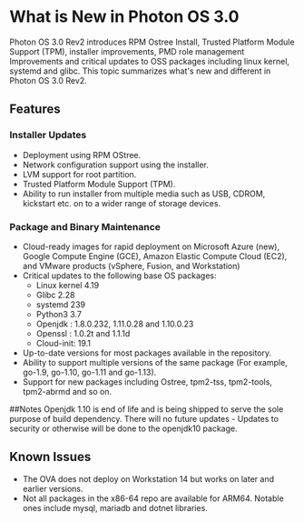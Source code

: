 # What is New in Photon OS 3.0

Photon OS 3.0 Rev2 introduces RPM Ostree Install, Trusted Platform Module Support (TPM), installer improvements, PMD role management Improvements and critical updates to OSS packages including linux kernel, systemd and glibc. This topic summarizes what's new and different in Photon OS 3.0 Rev2. 

## Features

### Installer Updates

- Deployment using RPM OStree.
- Network configuration support using the installer.
- LVM support for root partition.
- Trusted Platform Module Support (TPM).
- Ability to run installer from multiple media such as USB, CDROM, kickstart etc. on to a wider range of storage devices.

### Package and Binary Maintenance

- Cloud-ready images for rapid deployment on Microsoft Azure (new), Google Compute Engine (GCE), Amazon Elastic Compute Cloud (EC2), and VMware products (vSphere, Fusion, and Workstation)
- Critical updates to the following base OS packages:
    - Linux kernel 4.19
    - Glibc 2.28
    - systemd 239
    - Python3 3.7
    - Openjdk : 1.8.0.232, 1.11.0.28 and 1.10.0.23
    - Openssl : 1.0.2t and 1.1.1d
    - Cloud-init: 19.1
- Up-to-date versions for most packages available in the repository.
- Ability to support multiple versions of the same package (For example, go-1.9, go-1.10, go-1.11 and go-1.13).
- Support for new packages including Ostree, tpm2-tss, tpm2-tools, tpm2-abrmd and so on.

##Notes
Openjdk 1.10 is end of life and is being shipped to serve the sole purpose of build dependency. There will no future updates - Updates to security or otherwise will be done to the openjdk10 package.

## Known Issues

- The OVA does not deploy on Workstation 14 but works on later and earlier versions.
- Not all packages in the x86-64 repo are available for ARM64. Notable ones include mysql, mariadb and dotnet libraries.